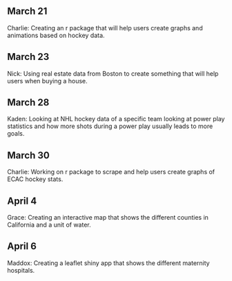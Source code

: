 ## March 21

Charlie: Creating an r package that will help users create graphs and animations based on hockey data. 

## March 23

Nick: Using real estate data from Boston to create something that will help users when buying a house. 

## March 28

Kaden: Looking at NHL hockey data of a specific team looking at power play statistics and how more shots during a power play usually leads to more goals.   

## March 30

Charlie: Working on r package to scrape and help users create graphs of ECAC hockey stats. 

## April 4
 
Grace: Creating an interactive map that shows the different counties in California and a unit of water.

## April 6

Maddox: Creating a leaflet shiny app that shows the different maternity hospitals.